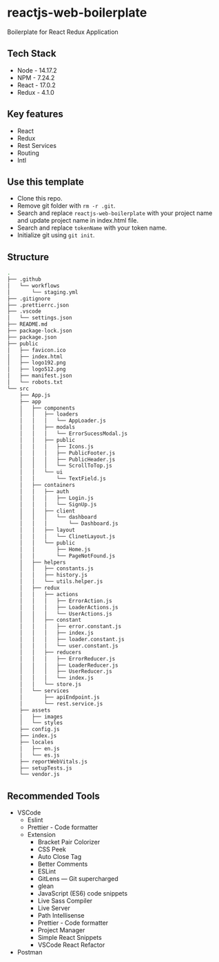 # reactjs-web-boilerplate

Boilerplate for React Redux Application

## Tech Stack

- Node - 14.17.2
- NPM - 7.24.2
- React - 17.0.2
- Redux - 4.1.0

## Key features

- React
- Redux
- Rest Services
- Routing
- Intl

## Use this template

- Clone this repo.
- Remove git folder with `rm -r .git`.
- Search and replace `reactjs-web-boilerplate` with your project name and update project name in index.html file.
- Search and replace `tokenName` with your token name.
- Initialize git using `git init`.

## Structure

```bash
.
├── .github
│   └── workflows
│       └── staging.yml
├── .gitignore
├── .prettierrc.json
├── .vscode
│   └── settings.json
├── README.md
├── package-lock.json
├── package.json
├── public
│   ├── favicon.ico
│   ├── index.html
│   ├── logo192.png
│   ├── logo512.png
│   ├── manifest.json
│   └── robots.txt
└── src
    ├── App.js
    ├── app
    │   ├── components
    │   │   ├── loaders
    │   │   │   └── AppLoader.js
    │   │   ├── modals
    │   │   │   └── ErrorSucessModal.js
    │   │   ├── public
    │   │   │   ├── Icons.js
    │   │   │   ├── PublicFooter.js
    │   │   │   ├── PublicHeader.js
    │   │   │   └── ScrollToTop.js
    │   │   └── ui
    │   │       └── TextField.js
    │   ├── containers
    │   │   ├── auth
    │   │   │   ├── Login.js
    │   │   │   └── SignUp.js
    │   │   ├── client
    │   │   │   └── dashboard
    │   │   │       └── Dashboard.js
    │   │   ├── layout
    │   │   │   └── ClinetLayout.js
    │   │   └── public
    │   │       ├── Home.js
    │   │       └── PageNotFound.js
    │   ├── helpers
    │   │   ├── constants.js
    │   │   ├── history.js
    │   │   └── utils.helper.js
    │   ├── redux
    │   │   ├── actions
    │   │   │   ├── ErrorAction.js
    │   │   │   ├── LoaderActions.js
    │   │   │   └── UserActions.js
    │   │   ├── constant
    │   │   │   ├── error.constant.js
    │   │   │   ├── index.js
    │   │   │   ├── loader.constant.js
    │   │   │   └── user.constant.js
    │   │   ├── reducers
    │   │   │   ├── ErrorReducer.js
    │   │   │   ├── LoaderReducer.js
    │   │   │   ├── UserReducer.js
    │   │   │   └── index.js
    │   │   └── store.js
    │   └── services
    │       ├── apiEndpoint.js
    │       └── rest.service.js
    ├── assets
    │   ├── images
    │   └── styles
    ├── config.js
    ├── index.js
    ├── locales
    │   ├── en.js
    │   └── es.js
    ├── reportWebVitals.js
    ├── setupTests.js
    └── vendor.js
```

## Recommended Tools

- VSCode
  - Eslint
  - Prettier - Code formatter
  - Extension
    - Bracket Pair Colorizer
    - CSS Peek
    - Auto Close Tag
    - Better Comments
    - ESLint
    - GitLens — Git supercharged
    - glean
    - JavaScript (ES6) code snippets
    - Live Sass Compiler
    - Live Server
    - Path Intellisense
    - Prettier - Code formatter
    - Project Manager
    - Simple React Snippets
    - VSCode React Refactor
- Postman
